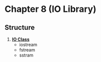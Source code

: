 # Chapter 8 (IO Library)

## Structure
1. [**IO Class**](./src/io_class.cpp)
    - iostream
    - fstream
    - sstram